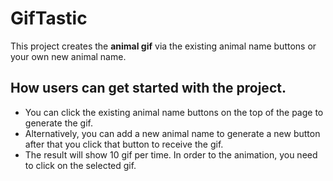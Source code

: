# GifTastic
This project creates the **animal gif** via the existing animal name buttons or your own new animal name.

## How users can get started with the project.
* You can click the existing animal name buttons on the top of the page to generate the gif.
* Alternatively, you can add a new animal name to generate a new button after that you click that button to receive the gif.
* The result will show 10 gif per time. In order to the animation, you need to click on the selected gif.

